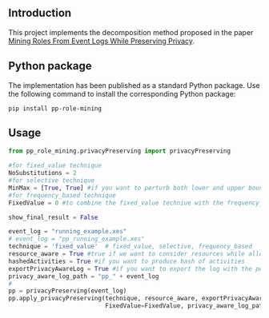 ## Introduction
This project implements the decomposition method proposed in the paper [Mining Roles From Event Logs While Preserving Privacy](https://www.researchgate.net/publication/334290646_Mining_Roles_From_Event_Logs_While_Preserving_Privacy). 

## Python package
The implementation has been published as a standard Python package. Use the following command to install the corresponding Python package:

```shell
pip install pp-role-mining
```

## Usage

```python
from pp_role_mining.privacyPreserving import privacyPreserving

#for fixed_value technique
NoSubstitutions = 2
#for selective technique
MinMax = [True, True] #if you want to perturb both lower and upper bound
#for frequency_based technique
FixedValue = 0 #to combine the fixed_value techniue with the frequency_based technique (FixedValue=0 is only frequency_based without any fixed value added to the number of substitutions)

show_final_result = False

event_log = "running_example.xes"
# event_log = "pp_running_example.xes"
technique = 'fixed_value'  # fixed_value, selective, frequency_based
resource_aware = True #true if we want to consider resources while allocating activity substitutions. Otherwise it is False
hashedActivities = True #if you want to produce hash of activities
exportPrivacyAwareLog = True #if you want to export the log with the perturbed activities
privacy_aware_log_path = "pp_" + event_log
#
pp = privacyPreserving(event_log)
pp.apply_privacyPreserving(technique, resource_aware, exportPrivacyAwareLog, show_final_result, hashedActivities, NoSubstitutions=NoSubstitutions, MinMax=MinMax,
                           FixedValue=FixedValue, privacy_aware_log_path=privacy_aware_log_path, event_attribute2remove=["Activity", "Resource", "Costs"], case_attribute2remove=["creator"])

```
